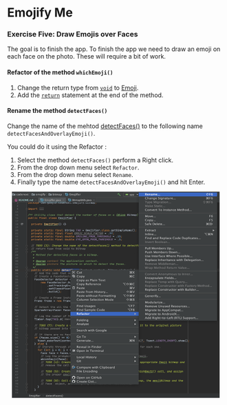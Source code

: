 # Emojify Me

### Exercise Five: Draw Emojis over Faces
The goal is to finish the app. To finish the app we need to draw an
emoji on each face on the photo. These will require a bit of work.

#### Refactor of the method `whichEmoji()`
1. Change the return type from [`void`](https://github.com/encomp/codenext_emojify/blob/06-branch/app/src/main/java/com/google/codenext/emojify/bitmap/Emojifier.java#L95)
   to [Emoji](https://github.com/encomp/codenext_emojify/blob/06-branch/app/src/main/java/com/google/codenext/emojify/bitmap/Emojifier.java#L177).
2. Add the [`return`](https://github.com/encomp/codenext_emojify/blob/06-branch/app/src/main/java/com/google/codenext/emojify/bitmap/Emojifier.java#L138)
   statement at the end of the method.

#### Rename the method `detectFaces()`
Change the name of the mehtod [detectFaces()](https://github.com/encomp/codenext_emojify/blob/06-branch/app/src/main/java/com/google/codenext/emojify/bitmap/Emojifier.java#L33)
to the following name `detectFacesAndOverlayEmoji()`.

You could do it using the Refactor :

1. Select the method `detectFaces()` perform a Right click.
2. From the drop down menu select `Refactor`.
3. From the drop down menu select `Rename`.
4. Finally type the name `detectFacesAndOverlayEmoji()` and hit Enter.

<p align="center">
    <img src="/resources/refactor_method.png" data-canonical-src="/images/refactor_method.png" width="483" height="479" />
</p>

